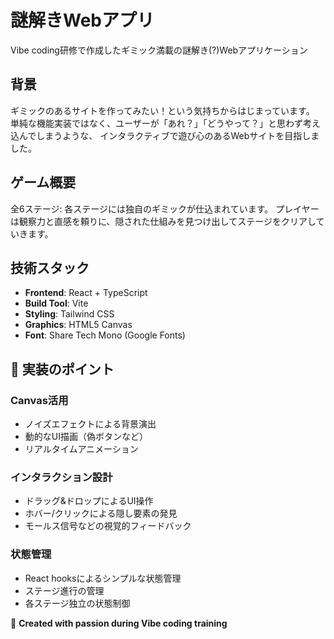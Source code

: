 # 謎解きWebアプリ

Vibe coding研修で作成したギミック満載の謎解き(?)Webアプリケーション

## 背景

ギミックのあるサイトを作ってみたい！という気持ちからはじまっています。
単純な機能実装ではなく、ユーザーが「あれ？」「どうやって？」と思わず考え込んでしまうような、
インタラクティブで遊び心のあるWebサイトを目指しました。

## ゲーム概要

全6ステージ: 各ステージには独自のギミックが仕込まれています。
プレイヤーは観察力と直感を頼りに、隠された仕組みを見つけ出してステージをクリアしていきます。

## 技術スタック

- **Frontend**: React + TypeScript
- **Build Tool**: Vite
- **Styling**: Tailwind CSS
- **Graphics**: HTML5 Canvas
- **Font**: Share Tech Mono (Google Fonts)

## 🎯 実装のポイント

### Canvas活用
- ノイズエフェクトによる背景演出
- 動的なUI描画（偽ボタンなど）
- リアルタイムアニメーション

### インタラクション設計
- ドラッグ&ドロップによるUI操作
- ホバー/クリックによる隠し要素の発見
- モールス信号などの視覚的フィードバック

### 状態管理
- React hooksによるシンプルな状態管理
- ステージ進行の管理
- 各ステージ独立の状態制御

🎨 **Created with passion during Vibe coding training**
